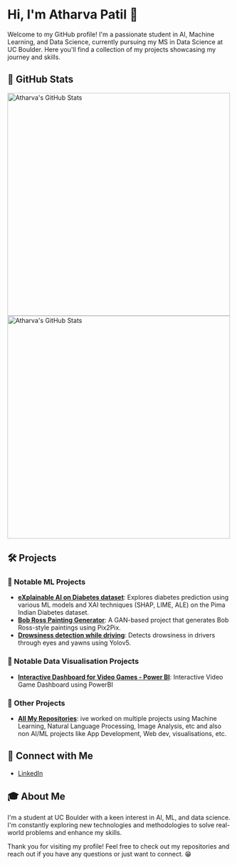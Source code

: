 # Hi, I'm Atharva Patil 👋

Welcome to my GitHub profile! I'm a passionate student in AI, Machine Learning, and Data Science, currently pursuing my MS in Data Science at UC Boulder. Here you'll find a collection of my projects showcasing my journey and skills.

## 🌟 GitHub Stats

<img src="https://github-readme-stats.vercel.app/api?username=Atharva309&show_icons=true&hide_title=true&count_private=true&hide=prs&theme=tokyonight" width="500" alt="Atharva's GitHub Stats">

<img src="https://github-profile-summary-cards.vercel.app/api/cards/profile-details?username=Atharva309&theme=tokyonight" width="500" alt="Atharva's GitHub Stats">


## 🛠️ Projects

### 🚀 Notable ML Projects
- **[eXplainable AI on Diabetes dataset](https://github.com/Atharva309/XAI_diabetes)**: Explores diabetes prediction using various ML models and XAI techniques (SHAP, LIME, ALE) on the Pima Indian Diabetes dataset.
- **[Bob Ross Painting Generator](https://github.com/Atharva309/BobRoss_Painting_Generator)**: A GAN-based project that generates Bob Ross-style paintings using Pix2Pix.
- **[Drowsiness detection while driving](https://github.com/Atharva309/Drowsiness_detection_driving)**: Detects drowsiness in drivers through eyes and yawns using Yolov5.

### 🚀 Notable Data Visualisation Projects
- **[Interactive Dashboard for Video Games - Power BI](https://github.com/Atharva309/Interactive-Video-Game-Dashboard-using-PowerBI)**: Interactive Video Game Dashboard using PowerBI


### 🚀 Other Projects
- **[All My Repositories](https://github.com/Atharva309?tab=repositories)**: ive worked on multiple projects using Machine Learning, Natural Language Processing, Image Analysis, etc and also non AI/ML projects like App Development, Web dev, visualisations, etc.


## 💬 Connect with Me
- [LinkedIn](https://www.linkedin.com/in/atharva-patil-714b77222/)

## 🎓 About Me
I'm a student at UC Boulder with a keen interest in AI, ML, and data science. I'm constantly exploring new technologies and methodologies to solve real-world problems and enhance my skills.

Thank you for visiting my profile! Feel free to check out my repositories and reach out if you have any questions or just want to connect. 😁

